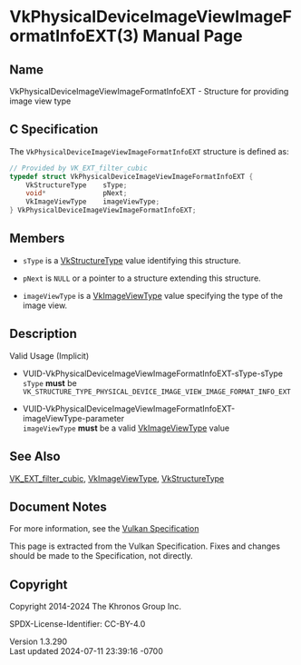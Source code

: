# VkPhysicalDeviceImageViewImageFormatInfoEXT(3) Manual Page

## Name

VkPhysicalDeviceImageViewImageFormatInfoEXT - Structure for providing
image view type



## <a href="#_c_specification" class="anchor"></a>C Specification

The `VkPhysicalDeviceImageViewImageFormatInfoEXT` structure is defined
as:

``` c
// Provided by VK_EXT_filter_cubic
typedef struct VkPhysicalDeviceImageViewImageFormatInfoEXT {
    VkStructureType    sType;
    void*              pNext;
    VkImageViewType    imageViewType;
} VkPhysicalDeviceImageViewImageFormatInfoEXT;
```

## <a href="#_members" class="anchor"></a>Members

- `sType` is a [VkStructureType](https://registry.khronos.org/vulkan/specs/1.3-extensions/man/html/VkStructureType.html) value identifying
  this structure.

- `pNext` is `NULL` or a pointer to a structure extending this
  structure.

- `imageViewType` is a [VkImageViewType](https://registry.khronos.org/vulkan/specs/1.3-extensions/man/html/VkImageViewType.html) value
  specifying the type of the image view.

## <a href="#_description" class="anchor"></a>Description

Valid Usage (Implicit)

- <a href="#VUID-VkPhysicalDeviceImageViewImageFormatInfoEXT-sType-sType"
  id="VUID-VkPhysicalDeviceImageViewImageFormatInfoEXT-sType-sType"></a>
  VUID-VkPhysicalDeviceImageViewImageFormatInfoEXT-sType-sType  
  `sType` **must** be
  `VK_STRUCTURE_TYPE_PHYSICAL_DEVICE_IMAGE_VIEW_IMAGE_FORMAT_INFO_EXT`

- <a
  href="#VUID-VkPhysicalDeviceImageViewImageFormatInfoEXT-imageViewType-parameter"
  id="VUID-VkPhysicalDeviceImageViewImageFormatInfoEXT-imageViewType-parameter"></a>
  VUID-VkPhysicalDeviceImageViewImageFormatInfoEXT-imageViewType-parameter  
  `imageViewType` **must** be a valid
  [VkImageViewType](https://registry.khronos.org/vulkan/specs/1.3-extensions/man/html/VkImageViewType.html) value

## <a href="#_see_also" class="anchor"></a>See Also

[VK_EXT_filter_cubic](https://registry.khronos.org/vulkan/specs/1.3-extensions/man/html/VK_EXT_filter_cubic.html),
[VkImageViewType](https://registry.khronos.org/vulkan/specs/1.3-extensions/man/html/VkImageViewType.html),
[VkStructureType](https://registry.khronos.org/vulkan/specs/1.3-extensions/man/html/VkStructureType.html)

## <a href="#_document_notes" class="anchor"></a>Document Notes

For more information, see the <a
href="https://registry.khronos.org/vulkan/specs/1.3-extensions/html/vkspec.html#VkPhysicalDeviceImageViewImageFormatInfoEXT"
target="_blank" rel="noopener">Vulkan Specification</a>

This page is extracted from the Vulkan Specification. Fixes and changes
should be made to the Specification, not directly.

## <a href="#_copyright" class="anchor"></a>Copyright

Copyright 2014-2024 The Khronos Group Inc.

SPDX-License-Identifier: CC-BY-4.0

Version 1.3.290  
Last updated 2024-07-11 23:39:16 -0700
